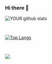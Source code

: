 ### Hi there 👋

<p align="center">

![YOUR github stats](https://github-readme-stats.vercel.app/api?username=Thialy-Pessoa)

<br>

[![Top Langs](https://github-readme-stats.vercel.app/api/top-langs/?username=Thialy-Pessoa&layout=compact&theme=graywhite)](https://www.linkedin.com/in/thialy-pessoa-b12139b2/)

<br>

[<img src="https://img.shields.io/badge/linkedin-%230077B5.svg?&style=for-the-badge&logo=linkedin&logoColor=white" />](www.linkedin.com/in/thialy-pessoa-b12139b2/)

</p>
